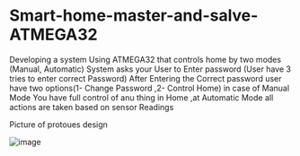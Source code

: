 # Smart-home-master-and-salve-ATMEGA32
Developing a system Using ATMEGA32 that controls home by two modes (Manual, Automatic)
System asks your User to Enter password (User have 3 tries to enter correct Password)
After Entering the Correct password user have two options(1- Change Password ,2- Control Home)
in case of Manual Mode You have full control of anu thing in Home ,at Automatic Mode all actions are taken based on sensor Readings

Picture of protoues design


![image](https://github.com/AhmedSamirSalem/Smart-home-master-and-salve-ATMEGA32/assets/140488795/7a3344f2-cbc1-4b70-a009-8b7634c39636)

